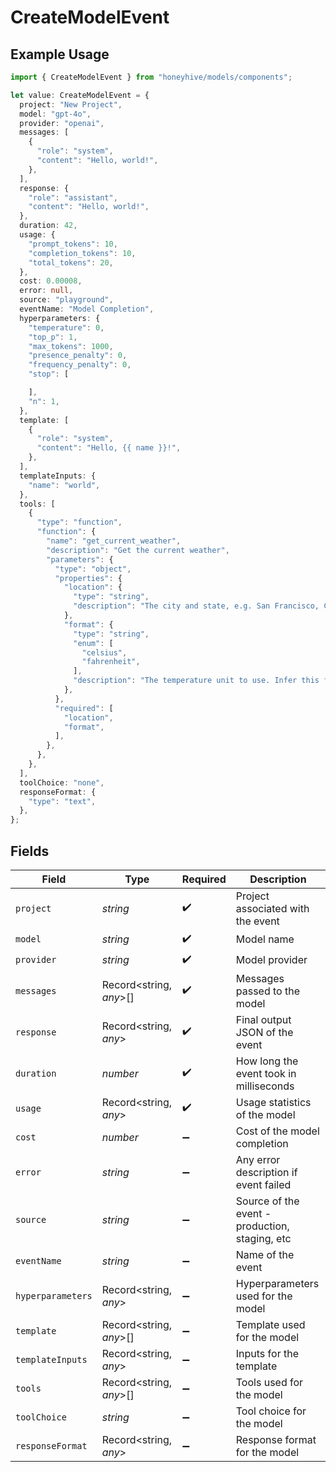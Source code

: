 # CreateModelEvent

## Example Usage

```typescript
import { CreateModelEvent } from "honeyhive/models/components";

let value: CreateModelEvent = {
  project: "New Project",
  model: "gpt-4o",
  provider: "openai",
  messages: [
    {
      "role": "system",
      "content": "Hello, world!",
    },
  ],
  response: {
    "role": "assistant",
    "content": "Hello, world!",
  },
  duration: 42,
  usage: {
    "prompt_tokens": 10,
    "completion_tokens": 10,
    "total_tokens": 20,
  },
  cost: 0.00008,
  error: null,
  source: "playground",
  eventName: "Model Completion",
  hyperparameters: {
    "temperature": 0,
    "top_p": 1,
    "max_tokens": 1000,
    "presence_penalty": 0,
    "frequency_penalty": 0,
    "stop": [

    ],
    "n": 1,
  },
  template: [
    {
      "role": "system",
      "content": "Hello, {{ name }}!",
    },
  ],
  templateInputs: {
    "name": "world",
  },
  tools: [
    {
      "type": "function",
      "function": {
        "name": "get_current_weather",
        "description": "Get the current weather",
        "parameters": {
          "type": "object",
          "properties": {
            "location": {
              "type": "string",
              "description": "The city and state, e.g. San Francisco, CA",
            },
            "format": {
              "type": "string",
              "enum": [
                "celsius",
                "fahrenheit",
              ],
              "description": "The temperature unit to use. Infer this from the users location.",
            },
          },
          "required": [
            "location",
            "format",
          ],
        },
      },
    },
  ],
  toolChoice: "none",
  responseFormat: {
    "type": "text",
  },
};
```

## Fields

| Field                                          | Type                                           | Required                                       | Description                                    |
| ---------------------------------------------- | ---------------------------------------------- | ---------------------------------------------- | ---------------------------------------------- |
| `project`                                      | *string*                                       | :heavy_check_mark:                             | Project associated with the event              |
| `model`                                        | *string*                                       | :heavy_check_mark:                             | Model name                                     |
| `provider`                                     | *string*                                       | :heavy_check_mark:                             | Model provider                                 |
| `messages`                                     | Record<string, *any*>[]                        | :heavy_check_mark:                             | Messages passed to the model                   |
| `response`                                     | Record<string, *any*>                          | :heavy_check_mark:                             | Final output JSON of the event                 |
| `duration`                                     | *number*                                       | :heavy_check_mark:                             | How long the event took in milliseconds        |
| `usage`                                        | Record<string, *any*>                          | :heavy_check_mark:                             | Usage statistics of the model                  |
| `cost`                                         | *number*                                       | :heavy_minus_sign:                             | Cost of the model completion                   |
| `error`                                        | *string*                                       | :heavy_minus_sign:                             | Any error description if event failed          |
| `source`                                       | *string*                                       | :heavy_minus_sign:                             | Source of the event - production, staging, etc |
| `eventName`                                    | *string*                                       | :heavy_minus_sign:                             | Name of the event                              |
| `hyperparameters`                              | Record<string, *any*>                          | :heavy_minus_sign:                             | Hyperparameters used for the model             |
| `template`                                     | Record<string, *any*>[]                        | :heavy_minus_sign:                             | Template used for the model                    |
| `templateInputs`                               | Record<string, *any*>                          | :heavy_minus_sign:                             | Inputs for the template                        |
| `tools`                                        | Record<string, *any*>[]                        | :heavy_minus_sign:                             | Tools used for the model                       |
| `toolChoice`                                   | *string*                                       | :heavy_minus_sign:                             | Tool choice for the model                      |
| `responseFormat`                               | Record<string, *any*>                          | :heavy_minus_sign:                             | Response format for the model                  |